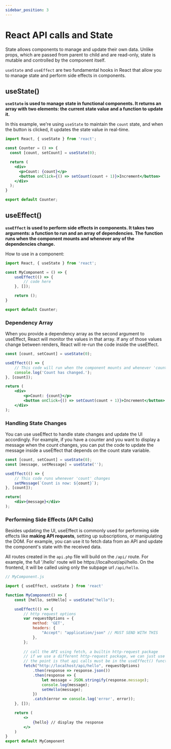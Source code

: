 ```yaml
---
sidebar_position: 3
---
```

# React API calls and State
State allows components to manage and update their own data. Unlike props, which are passed from parent to child and are read-only, state is mutable and controlled by the component itself.

`useState` and `useEffect` are two fundamental hooks in React that allow you to manage state and perform side effects in components.

## useState()
**`useState` is used to manage state in functional components. It returns an array with two elements: the current state value and a function to update it.**

In this example, we're using `useState` to maintain the `count` state, and when the button is clicked, it updates the state value in real-time.
```jsx
import React, { useState } from 'react';

const Counter = () => {
  const [count, setCount] = useState(0);

  return (
    <div>
      <p>Count: {count}</p>
      <button onClick={() => setCount(count + 1)}>Increment</button>
    </div>
  );
}

export default Counter;
```

## useEffect()
**`useEffect` is used to perform side effects in components. It takes two arguments: a function to run and an array of dependencies. The function runs when the component mounts and whenever any of the dependencies change.**

How to use in a component:
```jsx
import React, { useState } from 'react';

const MyComponent = () => {
    useEffect(() => {
        // code here
    }, []);

    return ();
}

export default Counter;
```

### Dependency Array 
When you provide a dependency array as the second argument to useEffect, React will monitor the values in that array. If any of those values change between renders, React will re-run the code inside the useEffect.
```jsx
const [count, setCount] = useState(0);

useEffect(() => {
    // This code will run when the component mounts and whenever 'count' changes.
    console.log('Count has changed.');
}, [count]);

return (
    <div>
        <p>Count: {count}</p>
        <button onClick={() => setCount(count + 1)}>Increment</button>
    </div>
);
```

### Handling State Changes

You can use useEffect to handle state changes and update the UI accordingly. For example, if you have a counter and you want to display a message when the count changes, you can put the code to update the message inside a useEffect that depends on the count state variable.
```jsx
const [count, setCount] = useState(0);
const [message, setMessage] = useState('');

useEffect(() => {
    // This code runs whenever 'count' changes
    setMessage(`Count is now: ${count}`);
}, [count]);

return(
    <div>{message}</div>
);
```

### Performing Side Effects (API Calls)

Besides updating the UI, useEffect is commonly used for performing side effects like **making API requests**, setting up subscriptions, or manipulating the DOM. For example, you can use it to fetch data from an API and update the component's state with the received data.

All routes created in the `api.php` file will build on the `/api/` route. For example, the full '/hello' route will be https://localhost/api/hello. On the frontend, it will be called using only the subpage url `/api/hello`.

<!-- TODO: Update the http request library -->
<!-- TODO: Update the backend url -->
```jsx
// MyComponent.js

import { useEffect, useState } from 'react'

function MyComponent() => {
    const [hello, setHello] = useState("hello");

    useEffect(() => {
        // http request options 
        var requestOptions = {
            method: 'GET',
            headers: {
                "Accept": "application/json" // MUST SEND WITH THIS
            },
        };
        
        // call the API using fetch, a builtin http-request package
        // if we use a different http-request package, we can just use that
        // the point is that api calls must be in the useEffect() function
        fetch("http://localhost/api/hello", requestOptions)
            .then(response => response.json())
            .then(response => {
                let message = JSON.stringify(response.message);
                console.log(message);
                setHello(message);
            })
            .catch(error => console.log('error', error));
    }, []);

    return (
        <>
            {hello} // display the response
        </>
    )
}
export default MyComponent
```